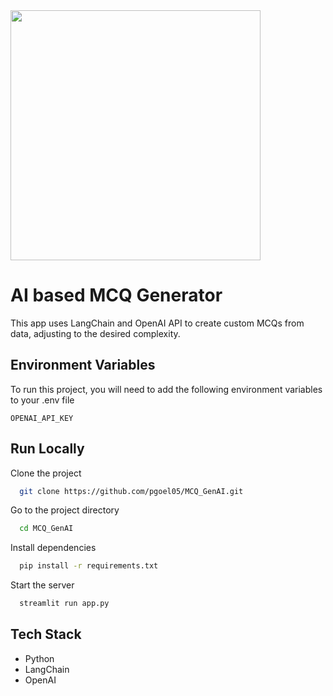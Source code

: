 <img src="https://media.giphy.com/media/v1.Y2lkPTc5MGI3NjExM2RjbjF3NnA1b3p0bzdkamRxNTV0YmN5Mjg2YXFyeXJiMWMwbDUwYSZlcD12MV9pbnRlcm5hbF9naWZfYnlfaWQmY3Q9Zw/86mls1V94fU3AuTw9j/giphy.gif"  width="400"/>

# AI based MCQ Generator

This app uses LangChain and OpenAI API to create custom MCQs from data, adjusting to the desired complexity.


## Environment Variables

To run this project, you will need to add the following environment variables to your .env file

`OPENAI_API_KEY`
## Run Locally

Clone the project

```bash
  git clone https://github.com/pgoel05/MCQ_GenAI.git
```

Go to the project directory

```bash
  cd MCQ_GenAI
```

Install dependencies

```bash
  pip install -r requirements.txt
```

Start the server

```bash
  streamlit run app.py
```


## Tech Stack

- Python
- LangChain
- OpenAI
